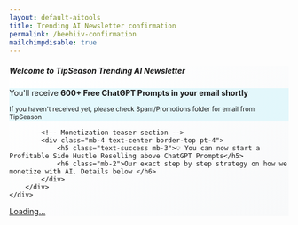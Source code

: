 ```yaml
---
layout: default-aitools
title: Trending AI Newsletter confirmation
permalink: /beehiiv-confirmation
mailchimpdisable: true
---
```


<div class="container py-3">
    <div class="card shadow border-0">
        <div class="card-body p-4">
            <!-- Email confirmation section -->
            <div class="mb-4 text-center">
                <h5 class="text-primary mb-3">Welcome to TipSeason Trending AI Newsletter</h5>
                <div class="alert alert-info py-2">
                    <p class="mb-1">You'll receive <strong>600+ Free ChatGPT Prompts in your email shortly</strong></p>
                    <small class="text-muted">If you haven't received yet, please check Spam/Promotions folder for email from TipSeason</small>
                </div>
            </div>

            <!-- Monetization teaser section -->
            <div class="mb-4 text-center border-top pt-4">
                <h5 class="text-success mb-3">💡 You can now start a Profitable Side Hustle Reselling above ChatGPT Prompts</h5>
                <h6 class="mb-2">Our exact step by step strategy on how we monetize with AI. Details below </h6>
            </div>
        </div>
    </div>

</div>

<script src="https://gumroad.com/js/gumroad-embed.js"></script>
<div class="gumroad-product-embed"><a href="https://tipseason.gumroad.com/l/mvrjk">Loading...</a></div>

<style>
    .card {
        max-width: 700px;
        margin: 0 auto;
        background: linear-gradient(145deg, #ffffff 0%, #f8f9fa 100%);
    }

    .alert {
        background-color: rgba(13, 202, 240, 0.1);
        border: none;
    }
</style>
